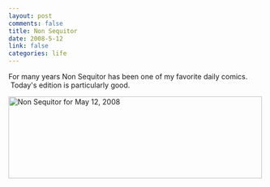 ```yaml
--- 
layout: post
comments: false
title: Non Sequitor
date: 2008-5-12
link: false
categories: life
---
```

For many years Non Sequitor has been one of my favorite daily comics.  Today's edition is particularly good.

<a title="Non Sequitor at Yahoo!" href="http://news.yahoo.com/comics/nonsequitur"><img src="http://zanshin.net/images/NonSequitor2008-05-12.jpeg" alt="Non Sequitor for May 12, 2008" width="500" height="162" /></a>
